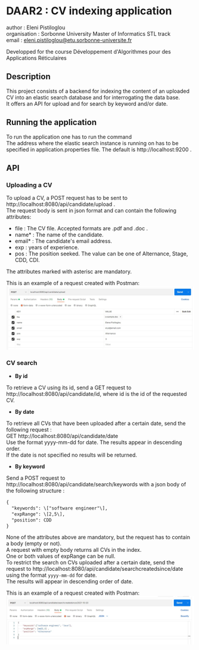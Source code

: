 # DAAR2 : CV indexing application

author : Eleni Pistiloglou <br />
organisation : Sorbonne University Master of Informatics STL track <br />
email : eleni.pistiloglou@etu.sorbonne-universite.fr

Developped for the course Développement d'Algorithmes pour des Applications Réticulaires

## Description

This project consists of a backend for indexing the content of an uploaded CV into an elastic search database 
and for interrogating the data base.  <br />
It offers an API for upload and for search by keyword and/or date.  

## Running the application

To run the application one has to run the command  <br />
The address where the elastic search instance is running on has to be specified in application.properties file. The default is http://localhost:9200 . 

## API

### Uploading a CV

To upload a CV, a POST request has to be sent to http://localhost:8080/api/candidate/upload .  <br />
The request body is sent in json format and can contain the following attributes:  <br />
 - file : The CV file. Accepted formats are .pdf and .doc .  <br />
 - name* : The name of the candidate. <br />
 - email* : The candidate's email address. <br />
 - exp : years of experience. <br />
 - pos : The position seeked. The value can be one of Alternance, Stage, CDD, CDI. <br />
 
The attributes marked with asterisc are mandatory.  <br />

This is an example of a request created with Postman:  <br />
![alt text](https://github.com/EleniPistiloglou/DAAR2/blob/main/uploadrequestexample.jpg?raw=true)


### CV search 
 
* **By id**

To retrieve a CV using its id, send a GET request to http://localhost:8080/api/candidate/id, where id is the id of the requested CV. 
 
* **By date**

To retrieve all CVs that have been uploaded after a certain date, send the following request :  <br />
GET http://localhost:8080/api/candidate/date  <br />
Use the format yyyy-mm-dd for date. The results appear in descending order.  <br />
If the date is not specified no results will be returned. 

* **By keyword**

Send a POST request to http://localhost:8080/api/candidate/search/keywords with a json body of the following structure :  <br />
```
{ 
  "keywords": \["software engineer"\], 
  "expRange": \[2,5\], 
  "position": CDD 
} 
```

None of the attributes above are mandatory, but the request has to contain a body (empty or not). <br />
A request with empty body returns all CVs in the index. <br />
One or both values of expRange can be null.  <br />
To restrict the search on CVs uploaded after a certain date, send the request to http://localhost:8080/api/candidate/searchcreatedsince/date using the format `yyyy-mm-dd` for date.  <br />
The results will appear in descending order of date.  <br />

This is an example of a request created with Postman:  
![alt text](https://github.com/EleniPistiloglou/DAAR2/blob/main/searchrequestexample.jpg?raw=true)
